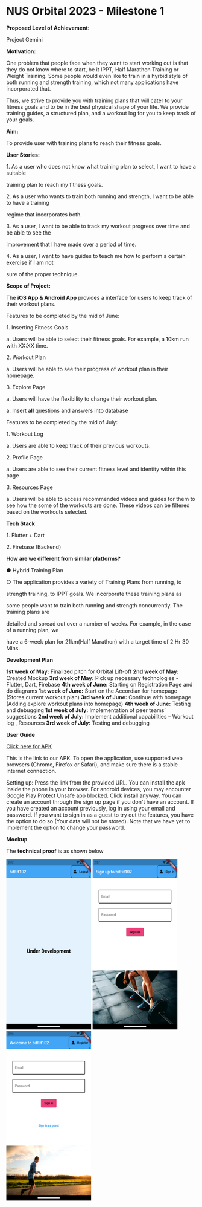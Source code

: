 <h1>NUS Orbital 2023 - Milestone 1</h1>

**Proposed Level of Achievement:**

Project Gemini

**Motivation:**

One problem that people face when they want to start working out is that they do not know where to start, be it IPPT, Half Marathon Training or Weight Training. Some people would even like to train in a hyrbid style of both running and strength training, which not many applications have incorporated that. 

Thus, we strive to provide you with training plans that will cater to your fitness goals and to be in the best physical shape of your life. We provide training guides, a structured plan, and a workout log for you to keep track of your goals. 

**Aim:**

To provide user with training plans to reach their fitness goals. 

**User Stories:**

1\. As a user who does not know what training plan to select, I want to have a suitable

training plan to reach my fitness goals. 

2\. As a user who wants to train both running and strength, I want to be able to have a training

regime that incorporates both.

3\. As a user, I want to be able to track my workout progress over time and be able to see the 

improvement that I have made over a period of time. 

4\. As a user, I want to have guides to teach me how to perform a certain exercise if I am not 

sure of the proper technique.

**Scope of Project:**

The **iOS App & Android App** provides a interface for users to keep track of their workout plans.

Features to be completed by the mid of June:

1\. Inserting Fitness Goals

a. Users will be able to select their fitness goals. For example, a 10km run with XX:XX time. 

2\. Workout Plan

a. Users will be able to see their progress of workout plan in their homepage.

3\. Explore Page

a. Users will have the flexibility to change their workout plan.

a. Insert **all** questions and answers into database

Features to be completed by the mid of July:

1\. Workout Log 

a. Users are able to keep track of their previous workouts.

2\. Profile Page

a. Users are able to see their current fitness level and identity within this page

3\. Resources Page

a. Users will be able to access recommended videos and guides for them to see how the some of the workouts are done. These videos can be filtered based on the workouts selected.

**Tech Stack**

1\. Flutter + Dart

2\. Firebase (Backend)

**How are we different from similar platforms?**

● Hybrid Training Plan

○ The application provides a variety of Training Plans from running, to 

strength training, to IPPT goals. We incorporate these training plans as 

some people want to train both running and strength concurrently. The training plans are 

detailed and spread out over a number of weeks. For example, in the case of a running plan, we 

have a 6-week plan for 21km(Half Marathon) with a target time of 2 Hr 30 Mins. 


**Development Plan**

**1st week of May:** Finalized pitch for Orbital Lift-off 
**2nd week of May:** Created Mockup
**3rd week of May:** Pick up necessary technologies - Flutter, Dart, Firebase 
**4th week of June:** Starting on Registration Page and do diagrams
**1st week of June:** Start on the Accordian for homepage (Stores current workout plan)
**3rd week of June:** Continue with homepage (Adding explore workout plans into homepage)
**4th week of June:** Testing and debugging
**1st week of July:** Implementation of peer teams’ suggestions
**2nd week of July:** Implement additional capabilities – Workout log , Resources
**3rd week of July:** Testing and debugging


**User Guide**

<a href="https://drive.google.com/file/d/1J22HmkD2zGDA-fFhELvwZzgpn3XaJ1s6/view?usp=sharing"> Click here for APK </a>

This is the link to our APK. To open the application, use supported web browsers (Chrome, Firefox or Safari), and make sure there is a stable internet connection.

Setting up:
Press the link from the provided URL. You can install the apk inside the phone in your browser. 
For android devices, you may encounter Google Play Protect Unsafe app blocked. Click install anyway. You can create an account through the sign up page if you don't have an account. If you have created an account previously, log in using your email and password. If you want to sign in as a guest to try out the features, you have the option to do so (Your data will not be stored). Note that we have yet to implement the option to change your password. 


**Mockup**

The **technical proof** is as shown below

<img src="assets/bitfithome.png" width="225" height="450">


<img src="assets/bitfitregister.png" width="225" height="450">


<img src="assets/bitfitsignin.png" width="225" height="450">